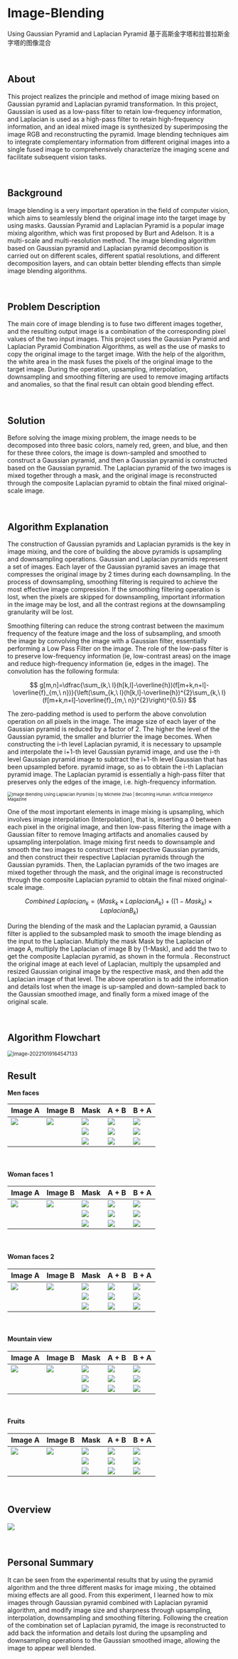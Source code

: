 # Image-Blending
 Using Gaussian Pyramid and Laplacian Pyramid   基于高斯金字塔和拉普拉斯金字塔的图像混合

<br />

## About

This project realizes the principle and method of image mixing based on Gaussian pyramid and Laplacian pyramid transformation. In this project, Gaussian is used as a low-pass filter to retain low-frequency information, and Laplacian is used as a high-pass filter to retain high-frequency information, and an ideal mixed image is synthesized by superimposing the image RGB and reconstructing the pyramid. Image blending techniques aim to integrate complementary information from different original images into a single fused image to comprehensively characterize the imaging scene and facilitate subsequent vision tasks.

<br />

## Background

Image blending is a very important operation in the field of computer vision, which aims to seamlessly blend the original image into the target image by using masks. Gaussian Pyramid and Laplacian Pyramid is a popular image mixing algorithm, which was first proposed by Burt and Adelson. It is a multi-scale and multi-resolution method. The image blending algorithm based on Gaussian pyramid and Laplacian pyramid decomposition is carried out on different scales, different spatial resolutions, and different decomposition layers, and can obtain better blending effects than simple image blending algorithms.

<br />

## Problem Description

The main core of image blending is to fuse two different images together, and the resulting output image is a combination of the corresponding pixel values of the two input images. This project uses the Gaussian Pyramid and Laplacian Pyramid Combination Algorithms, as well as the use of masks to copy the original image to the target image. With the help of the algorithm, the white area in the mask fuses the pixels of the original image to the target image. During the operation, upsampling, interpolation, downsampling and smoothing filtering are used to remove imaging artifacts and anomalies, so that the final result can obtain good blending effect.

<br />

## Solution

Before solving the image mixing problem, the image needs to be decomposed into three basic colors, namely red, green, and blue, and then for these three colors, the image is down-sampled and smoothed to construct a Gaussian pyramid, and then a Gaussian pyramid is constructed based on the Gaussian pyramid. The Laplacian pyramid of the two images is mixed together through a mask, and the original image is reconstructed through the composite Laplacian pyramid to obtain the final mixed original-scale image.

<br />

## Algorithm Explanation

The construction of Gaussian pyramids and Laplacian pyramids is the key in image mixing, and the core of building the above pyramids is upsampling and downsampling operations. Gaussian and Laplacian pyramids represent a set of images. Each layer of the Gaussian pyramid saves an image that compresses the original image by 2 times during each downsampling. In the process of downsampling, smoothing filtering is required to achieve the most effective image compression. If the smoothing filtering operation is lost, when the pixels are skipped for downsampling, important information in the image may be lost, and all the contrast regions at the downsampling granularity will be lost. 

Smoothing filtering can reduce the strong contrast between the maximum frequency of the feature image and the loss of subsampling, and smooth the image by convolving the image with a Gaussian filter, essentially performing a Low Pass Filter on the image. The role of the low-pass filter is to preserve low-frequency information (ie, low-contrast areas) on the image and reduce high-frequency information (ie, edges in the image). The convolution has the following formula:

$$
g[m,n]=\dfrac{\sum_{k,\ l}(h[k,l]-\overline{h})(f[m+k,n+l]-\overline{f}_{m,\ n})}{\left(\sum_{k,\ l}(h[k,l]-\overline{h})^{2}\sum_{k,\ l}(f[m+k,n+l]-\overline{f}_{m,\ n})^{2}\right)^{0.5}}
$$

The zero-padding method is used to perform the above convolution operation on all pixels in the image. The image size of each layer of the Gaussian pyramid is reduced by a factor of 2. The higher the level of the Gaussian pyramid, the smaller and blurrier the image becomes. When constructing the i-th level Laplacian pyramid, it is necessary to upsample and interpolate the i+1-th level Gaussian pyramid image, and use the i-th level Gaussian pyramid image to subtract the i+1-th level Gaussian that has been upsampled before. pyramid image, so as to obtain the i-th Laplacian pyramid image. The Laplacian pyramid is essentially a high-pass filter that preserves only the edges of the image, i.e. high-frequency information.

<img src="README/1lVZXdX3TszKswmqGivSc-g.png" alt="Image Blending Using Laplacian Pyramids | by Michelle Zhao | Becoming  Human: Artificial Intelligence Magazine" style="zoom: 67%;" />

One of the most important elements in image mixing is upsampling, which involves image interpolation (Interpolation), that is, inserting a 0 between each pixel in the original image, and then low-pass filtering the image with a Gaussian filter to remove Imaging artifacts and anomalies caused by upsampling interpolation. Image mixing first needs to downsample and smooth the two images to construct their respective Gaussian pyramids, and then construct their respective Laplacian pyramids through the Gaussian pyramids. Then, the Laplacian pyramids of the two images are mixed together through the mask, and the original image is reconstructed through the composite Laplacian pyramid to obtain the final mixed original-scale image.

$$
Combined \ Laplacian_{k} = (Mask_{k} \times LaplacianA_{k})+((1-Mask_{k}) \times LaplacianB_{k})
$$

During the blending of the mask and the Laplacian pyramid, a Gaussian filter is applied to the subsampled mask to smooth the image blending as the input to the Laplacian. Multiply the mask Mask by the Laplacian of image A, multiply the Laplacian of image B by (1-Mask), and add the two to get the composite Laplacian pyramid, as shown in the formula . Reconstruct the original image at each level of Laplacian, multiply the upsampled and resized Gaussian original image by the respective mask, and then add the Laplacian image of that level. The above operation is to add the information and details lost when the image is up-sampled and down-sampled back to the Gaussian smoothed image, and finally form a mixed image of the original scale.

<br />

## Algorithm Flowchart

<img src="README/image-20221019164547133.png" alt="image-20221019164547133" style="zoom:80%;" />

<br />

## Result

**Men faces**

| Image A              | Image B              | Mask                   | A + B                       | B + A                                       |
| -------------------- | -------------------- | ---------------------- | --------------------------- | ------------------------------------------- |
| ![](README/men1.jpg) | ![](README/men2.jpg) | ![](README/mask.jpg)   | ![](result/finalblend1.png) | ![](README/finalblend2-166478236560413.png) |
|                      |                      | ![](README/mask2.jpeg) | ![](README/finalblend3.png) | ![](README/finalblend4.png)                 |
|                      |                      | ![](README/mask3.jpg)  | ![](README/finalblend5.png) | ![](README/finalblend6.png)                 |

<br />

#### **Woman faces 1**

| Image A                | Image B                | Mask                   | A + B                        | B + A                                        |
| ---------------------- | ---------------------- | ---------------------- | ---------------------------- | -------------------------------------------- |
| ![](README/woman1.jpg) | ![](README/woman4.jpg) | ![](README/mask.jpg)   | ![](result/finalblend7.png)  | ![](README/finalblend8.png)                  |
|                        |                        | ![](README/mask2.jpeg) | ![](README/finalblend9.png)  | ![](README/finalblend10-166478268308320.png) |
|                        |                        | ![](README/mask3.jpg)  | ![](README/finalblend11.png) | ![](README/finalblend12.png)                 |

<br />

#### **Woman faces 2**

| Image A                | Image B                | Mask                   | A + B                        | B + A                        |
| ---------------------- | ---------------------- | ---------------------- | ---------------------------- | ---------------------------- |
| ![](README/woman5.jpg) | ![](README/woman6.jpg) | ![](README/mask.jpg)   | ![](README/finalblend13.png) | ![](README/finalblend14.png) |
|                        |                        | ![](README/mask2.jpeg) | ![](README/finalblend15.png) | ![](README/finalblend16.png) |
|                        |                        | ![](README/mask3.jpg)  | ![](README/finalblend17.png) | ![](README/finalblend18.png) |

<br />

#### **Mountain view**

| Image A                   | Image B                   | Mask                   | A + B                        | B + A                        |
| ------------------------- | ------------------------- | ---------------------- | ---------------------------- | ---------------------------- |
| ![](README/mountain1.jpg) | ![](README/mountain2.jpg) | ![](README/mask.jpg)   | ![](README/finalblend19.png) | ![](README/finalblend20.png) |
|                           |                           | ![](README/mask2.jpeg) | ![](README/finalblend21.png) | ![](README/finalblend22.png) |
|                           |                           | ![](README/mask3.jpg)  | ![](README/finalblend23.png) | ![](README/finalblend24.png) |

<br />

#### **Fruits**

| Image A               | Image B                | Mask                   | A + B                        | B + A                        |
| --------------------- | ---------------------- | ---------------------- | ---------------------------- | ---------------------------- |
| ![](README/apple.jpg) | ![](README/orange.jpg) | ![](README/mask.jpg)   | ![](README/finalblend25.png) | ![](README/finalblend26.png) |
|                       |                        | ![](README/mask2.jpeg) | ![](README/finalblend27.png) | ![](README/finalblend28.png) |
|                       |                        | ![](README/mask3.jpg)  | ![](README/finalblend29.png) | ![](README/finalblend30.png) |

<br />

## Overview

![](README/Laplacian.png)

<br />

## Personal Summary

It can be seen from the experimental results that by using the pyramid algorithm and the three different masks for image mixing , the obtained mixing effects are all good. From this experiment, I learned how to mix images through Gaussian pyramid combined with Laplacian pyramid algorithm, and modify image size and sharpness through upsampling, interpolation, downsampling and smoothing filtering. Following the creation of the combination set of Laplacian pyramid, the image is reconstructed to add back the information and details lost during the upsampling and downsampling operations to the Gaussian smoothed image, allowing the image to appear well blended.
